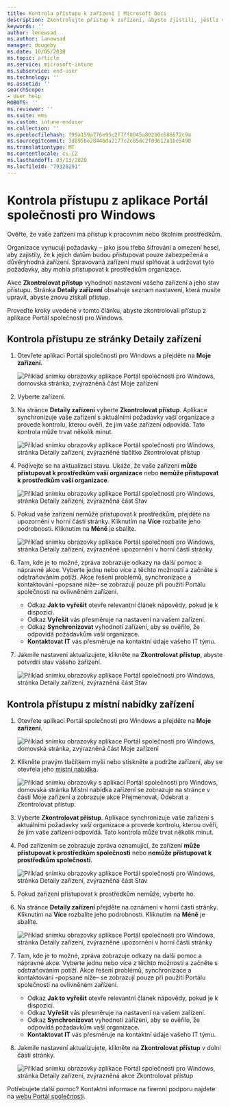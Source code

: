 ```yaml
---
title: Kontrola přístupu k zařízení | Microsoft Docs
description: Zkontrolujte přístup k zařízení, abyste zjistili, jestli vaše zařízení odpovídá požadavkům a je schopné přistupovat k pracovním nebo školním prostředkům.
keywords: ''
author: lenewsad
ms.author: lanewsad
manager: dougeby
ms.date: 10/05/2018
ms.topic: article
ms.service: microsoft-intune
ms.subservice: end-user
ms.technology: ''
ms.assetid: ''
searchScope:
- User help
ROBOTS: ''
ms.reviewer: ''
ms.suite: ems
ms.custom: intune-enduser
ms.collection: ''
ms.openlocfilehash: f99a159a776e95c2f7ff8045a802b0c686672c9a
ms.sourcegitcommit: 3d895be2844bda2177c2c85dc2f09612a1be5490
ms.translationtype: MT
ms.contentlocale: cs-CZ
ms.lasthandoff: 03/13/2020
ms.locfileid: "79328291"
---
```

# <a name="check-access-from-company-portal-app-for-windows"></a>Kontrola přístupu z aplikace Portál společnosti pro Windows

Ověřte, že vaše zařízení má přístup k pracovním nebo školním prostředkům. 

Organizace vynucují požadavky &ndash; jako jsou třeba šifrování a omezení hesel, aby zajistily, že k jejich datům budou přistupovat pouze zabezpečená a důvěryhodná zařízení. Spravovaná zařízení musí splňovat a udržovat tyto požadavky, aby mohla přistupovat k prostředkům organizace.

Akce **Zkontrolovat přístup** vyhodnotí nastavení vašeho zařízení a jeho stav přístupu. Stránka **Detaily zařízení** obsahuje seznam nastavení, která musíte upravit, abyste znovu získali přístup. 

Proveďte kroky uvedené v tomto článku, abyste zkontrolovali přístup z aplikace Portál společnosti pro Windows.  

## <a name="check-access-from-device-details-page"></a>Kontrola přístupu ze stránky Detaily zařízení  
1. Otevřete aplikaci Portál společnosti pro Windows a přejděte na **Moje zařízení**.  

    ![Příklad snímku obrazovky aplikace Portál společnosti pro Windows, domovská stránka, zvýrazněná část Moje zařízení](./media/1809_CheckAccess_Context_Select_Device.png)  
2. Vyberte zařízení.  
3. Na stránce **Detaily zařízení** vyberte **Zkontrolovat přístup**. Aplikace synchronizuje vaše zařízení s aktuálními požadavky vaší organizace a provede kontrolu, kterou ověří, že jim vaše zařízení odpovídá. Tato kontrola může trvat několik minut.  

    ![Příklad snímku obrazovky aplikace Portál společnosti pro Windows, stránka Detaily zařízení, zvýrazněné tlačítko Zkontrolovat přístup](./media/1809_CheckAccess_Checking_Status.png) 

4. Podívejte se na aktualizaci stavu. Ukáže, že vaše zařízení **může přistupovat k prostředkům vaší organizace** nebo **nemůže přistupovat k prostředkům vaší organizace**.  

   ![Příklad snímku obrazovky aplikace Portál společnosti pro Windows, stránka Detaily zařízení, zvýrazněná část Stav](./media/1809_CheckAccess_Device_details_status1.png)  
   
5. Pokud vaše zařízení nemůže přistupovat k prostředkům, přejděte na upozornění v horní části stránky. Kliknutím na **Více** rozbalíte jeho podrobnosti. Kliknutím na **Méně** je sbalíte.  

    ![Příklad snímku obrazovky aplikace Portál společnosti pro Windows, stránka Detaily zařízení, zvýrazněné upozornění v horní části stránky](./media/1809_CheckAccess_Device_details_alert1.png)  

6. Tam, kde je to možné, zpráva zobrazuje odkazy na další pomoc a nápravné akce. Vyberte jednu nebo více z těchto možností a začněte s odstraňováním potíží. Akce řešení problémů, synchronizace a kontaktování &ndash;popsané níže&ndash; se zobrazují pouze při použití Portálu společnosti na ovlivněném zařízení.  

     * Odkaz **Jak to vyřešit** otevře relevantní článek nápovědy, pokud je k dispozici.  
     * Odkaz **Vyřešit** vás přesměruje na nastavení na vašem zařízení.  
     * Odkaz **Synchronizovat** vyhodnotí zařízení, aby se ověřilo, že odpovídá požadavkům vaší organizace.  
     * **Kontaktovat IT** vás přesměruje na kontaktní údaje vašeho IT týmu.   
 
6. Jakmile nastavení aktualizujete, klikněte na **Zkontrolovat přístup**, abyste potvrdili stav vašeho zařízení.  

    ![Příklad snímku obrazovky aplikace Portál společnosti pro Windows, stránka Detaily zařízení, zvýrazněná část Stav](./media/1809_CheckAccess_Device_details_status1.png)  

## <a name="check-access-from-device-context-menu"></a>Kontrola přístupu z místní nabídky zařízení  
1. Otevřete aplikaci Portál společnosti pro Windows a přejděte na **Moje zařízení**.  

    ![Příklad snímku obrazovky aplikace Portál společnosti pro Windows, domovská stránka, zvýrazněná část Moje zařízení](./media/1809_CheckAccess_Context_Select_Device.png)  

2. Klikněte pravým tlačítkem myši nebo stiskněte a podržte zařízení, aby se otevřela jeho [místní nabídka](https://docs.microsoft.com//windows/uwp/design/controls-and-patterns/menus).  

    ![Příklad snímku obrazovky s aplikací Portál společnosti pro Windows, domovská stránka Místní nabídka zařízení se zobrazuje na stránce v části Moje zařízení a zobrazuje akce Přejmenovat, Odebrat a Zkontrolovat přístup.](./media/1809_DeviceContextMenu_Windows_CP.png)  
3. Vyberte **Zkontrolovat přístup**. Aplikace synchronizuje vaše zařízení s aktuálními požadavky vaší organizace a provede kontrolu, kterou ověří, že jim vaše zařízení odpovídá. Tato kontrola může trvat několik minut.  
 
4. Pod zařízením se zobrazuje zpráva oznamující, že zařízení **může přistupovat k prostředkům společnosti** nebo **nemůže přistupovat k prostředkům společnosti**. 

    ![Příklad snímku obrazovky aplikace Portál společnosti pro Windows, stránka Detaily zařízení, zvýrazněná část Stav](./media/1809_CheckAccess_Context_Menu_Alert2.png) 

5. Pokud zařízení přistupovat k prostředkům nemůže, vyberte ho.  
6. Na stránce **Detaily zařízení** přejděte na oznámení v horní části stránky. Kliknutím na **Více** rozbalíte jeho podrobnosti. Kliknutím na **Méně** je sbalíte.  

    ![Příklad snímku obrazovky aplikace Portál společnosti pro Windows, stránka Detaily zařízení, zvýrazněné upozornění v horní části stránky](./media/1809_CheckAccess_Device_details_alert1.png)  

6. Tam, kde je to možné, zpráva zobrazuje odkazy na další pomoc a nápravné akce. Vyberte jednu nebo více z těchto možností a začněte s odstraňováním potíží. Akce řešení problémů, synchronizace a kontaktování &ndash;popsané níže&ndash; se zobrazují pouze při použití Portálu společnosti na ovlivněném zařízení.  

     * Odkaz **Jak to vyřešit** otevře relevantní článek nápovědy, pokud je k dispozici.  
     * Odkaz **Vyřešit** vás přesměruje na nastavení na vašem zařízení.  
     * Odkaz **Synchronizovat** vyhodnotí zařízení, aby se ověřilo, že odpovídá požadavkům vaší organizace.  
     * **Kontaktovat IT** vás přesměruje na kontaktní údaje vašeho IT týmu.    

7. Jakmile nastavení aktualizujete, klikněte na **Zkontrolovat přístup** v dolní části stránky.  

    ![Příklad snímku obrazovky aplikace Portál společnosti pro Windows, stránka Detaily zařízení, zvýrazněná akce Zkontrolovat přístup](./media/1809_CheckAccess_Device_details_button.png) 


Potřebujete další pomoc? Kontaktní informace na firemní podporu najdete na [webu Portál společnosti](https://go.microsoft.com/fwlink/?linkid=2010980).
